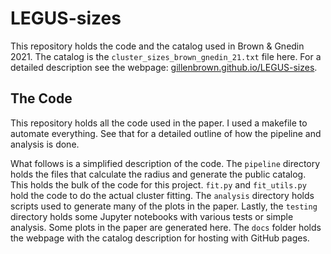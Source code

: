 # LEGUS-sizes
This repository holds the code and the catalog used in Brown & Gnedin 2021. The catalog is the `cluster_sizes_brown_gnedin_21.txt` file here. For a detailed description see the webpage: [gillenbrown.github.io/LEGUS-sizes](https://gillenbrown.github.io/LEGUS-sizes).

## The Code
This repository holds all the code used in the paper. I used a makefile to automate everything. See that for a detailed outline of how the pipeline and analysis is done.

What follows is a simplified description of the code. The `pipeline` directory holds the files that calculate the radius and generate the public catalog. This holds the bulk of the code for this project. `fit.py` and `fit_utils.py` hold the code to do the actual cluster fitting.  The `analysis` directory holds scripts used to generate many of the plots in the paper. Lastly, the `testing` directory holds some Jupyter notebooks with various tests or simple analysis. Some plots in the paper are generated here. The `docs` folder holds the webpage with the catalog description for hosting with GitHub pages.
